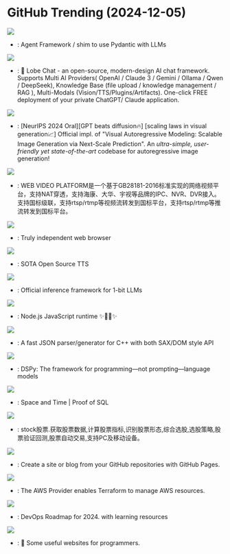 # GitHub Trending (2024-12-05)

![](https://img.shields.io/badge/Python-New%20817-green?style=flat-square&logo=appveyor)
- [](https://github.comundefined): Agent Framework / shim to use Pydantic with LLMs

![](https://img.shields.io/badge/TypeScript-New%20823-green?style=flat-square&logo=appveyor)
- [](https://github.comundefined): 🤯 Lobe Chat - an open-source, modern-design AI chat framework. Supports Multi AI Providers( OpenAI / Claude 3 / Gemini / Ollama / Qwen / DeepSeek), Knowledge Base (file upload / knowledge management / RAG ), Multi-Modals (Vision/TTS/Plugins/Artifacts). One-click FREE deployment of your private ChatGPT/ Claude application.

![](https://img.shields.io/badge/Python-New%20295-green?style=flat-square&logo=appveyor)
- [](https://github.comundefined): [NeurIPS 2024 Oral][GPT beats diffusion🔥] [scaling laws in visual generation📈] Official impl. of "Visual Autoregressive Modeling: Scalable Image Generation via Next-Scale Prediction". An *ultra-simple, user-friendly yet state-of-the-art* codebase for autoregressive image generation!

![](https://img.shields.io/badge/Java-New%2083-green?style=flat-square&logo=appveyor)
- [](https://github.comundefined): WEB VIDEO PLATFORM是一个基于GB28181-2016标准实现的网络视频平台，支持NAT穿透，支持海康、大华、宇视等品牌的IPC、NVR、DVR接入。支持国标级联，支持rtsp/rtmp等视频流转发到国标平台，支持rtsp/rtmp等推流转发到国标平台。

![](https://img.shields.io/badge/C%2B%2B-New%201-green?style=flat-square&logo=appveyor)
- [](https://github.comundefined): Truly independent web browser

![](https://img.shields.io/badge/Python-New%20221-green?style=flat-square&logo=appveyor)
- [](https://github.comundefined): SOTA Open Source TTS

![](https://img.shields.io/badge/C%2B%2B-New%20372-green?style=flat-square&logo=appveyor)
- [](https://github.comundefined): Official inference framework for 1-bit LLMs

![](https://img.shields.io/badge/JavaScript-New%2032-green?style=flat-square&logo=appveyor)
- [](https://github.comundefined): Node.js JavaScript runtime ✨🐢🚀✨

![](https://img.shields.io/badge/C%2B%2B-New%2072-green?style=flat-square&logo=appveyor)
- [](https://github.comundefined): A fast JSON parser/generator for C++ with both SAX/DOM style API

![](https://img.shields.io/badge/Python-New%2035-green?style=flat-square&logo=appveyor)
- [](https://github.comundefined): DSPy: The framework for programming—not prompting—language models

![](https://img.shields.io/badge/Rust-New%2072-green?style=flat-square&logo=appveyor)
- [](https://github.comundefined): Space and Time | Proof of SQL

![](https://img.shields.io/badge/Python-New%20195-green?style=flat-square&logo=appveyor)
- [](https://github.comundefined): stock股票.获取股票数据,计算股票指标,识别股票形态,综合选股,选股策略,股票验证回测,股票自动交易,支持PC及移动设备。

![](https://img.shields.io/badge/none-New%20182-green?style=flat-square&logo=appveyor)
- [](https://github.comundefined): Create a site or blog from your GitHub repositories with GitHub Pages.

![](https://img.shields.io/badge/Go-New%201-green?style=flat-square&logo=appveyor)
- [](https://github.comundefined): The AWS Provider enables Terraform to manage AWS resources.

![](https://img.shields.io/badge/none-New%2034-green?style=flat-square&logo=appveyor)
- [](https://github.comundefined): DevOps Roadmap for 2024. with learning resources

![](https://img.shields.io/badge/none-New%20281-green?style=flat-square&logo=appveyor)
- [](https://github.comundefined): 🔗 Some useful websites for programmers.

